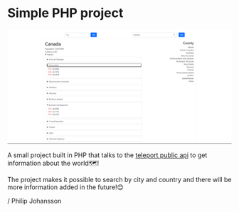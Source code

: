 # Simple PHP project

![Image of website](readme/img.png?raw=true)

A small project built in PHP that talks to the [teleport public api](https://developers.teleport.org/api/) to get information about the world:world_map:!

The project makes it possible to search by city and country and there will be more information added in the future!:blush:

/ Philip Johansson